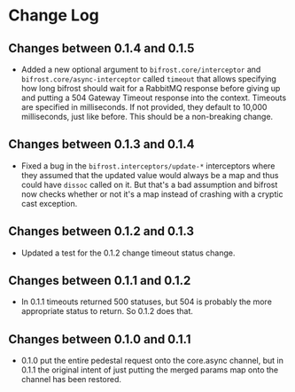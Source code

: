 # Change Log

## Changes between 0.1.4 and 0.1.5

* Added a new optional argument to `bifrost.core/interceptor` and
`bifrost.core/async-interceptor` called `timeout` that allows specifying how
long bifrost should wait for a RabbitMQ response before giving up and putting a
504 Gateway Timeout response into the context. Timeouts are specified in
milliseconds. If not provided, they default to 10,000 milliseconds, just like
before. This should be a non-breaking change.

## Changes between 0.1.3 and 0.1.4

* Fixed a bug in the `bifrost.interceptors/update-*` interceptors where they
assumed that the updated value would always be a map and thus could have `dissoc`
called on it. But that's a bad assumption and bifrost now checks whether or not
it's a map instead of crashing with a cryptic cast exception.

## Changes between 0.1.2 and 0.1.3

* Updated a test for the 0.1.2 change timeout status change.

## Changes between 0.1.1 and 0.1.2

* In 0.1.1 timeouts returned 500 statuses, but 504 is probably the more
appropriate status to return. So 0.1.2 does that.

## Changes between 0.1.0 and 0.1.1

* 0.1.0 put the entire pedestal request onto the core.async channel, but in
0.1.1 the original intent of just putting the merged params map onto the
channel has been restored.
